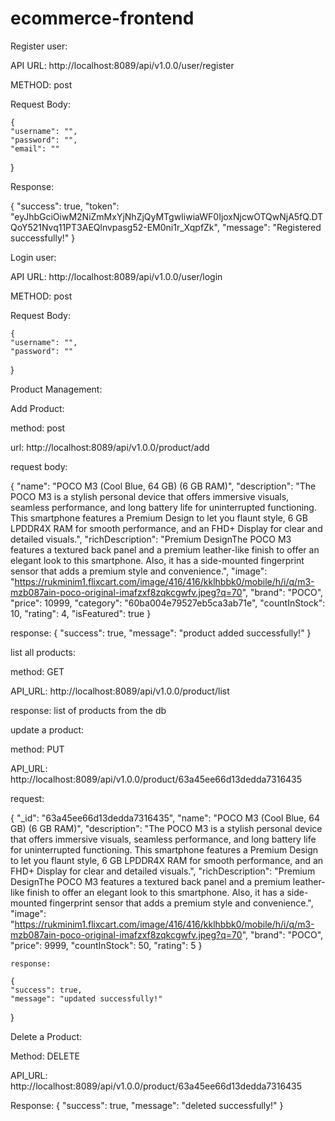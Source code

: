 # ecommerce-frontend

Register user: 


 API URL:   http://localhost:8089/api/v1.0.0/user/register 
 
 METHOD:  post 
 
 Request Body:  
 
    {
    "username": "",
    "password": "",
    "email": ""
}

Response: 

{
    "success": true,
    "token": "eyJhbGciOiwM2NiZmMxYjNhZjQyMTgwIiwiaWF0IjoxNjcwOTQwNjA5fQ.DTQoY521Nvq11PT3AEQlnvpasg52-EM0ni1r_XqpfZk",
    "message": "Registered successfully!"
}


Login user: 


 API URL:   http://localhost:8089/api/v1.0.0/user/login
 
 METHOD:  post 
 
 Request Body:  
 
    {
    "username": "",
    "password": ""
}


Product Management:

Add Product: 

  method: post 
  
  url: http://localhost:8089/api/v1.0.0/product/add 
  
  request body: 
  
  {
        "name": "POCO M3 (Cool Blue, 64 GB)  (6 GB RAM)",
        "description": "The POCO M3 is a stylish personal device that offers immersive visuals, seamless performance, and long battery life for uninterrupted functioning. This smartphone features a Premium Design to let you flaunt style, 6 GB LPDDR4X RAM for smooth performance, and an FHD+ Display for clear and detailed visuals.",
        "richDescription": "Premium DesignThe POCO M3 features a textured back panel and a premium leather-like finish to offer an elegant look to this smartphone. Also, it has a side-mounted fingerprint sensor that adds a premium style and convenience.",
        "image": "https://rukminim1.flixcart.com/image/416/416/kklhbbk0/mobile/h/i/q/m3-mzb087ain-poco-original-imafzxf8zqkcgwfv.jpeg?q=70",
        "brand": "POCO",
        "price": 10999,
        "category": "60ba004e79527eb5ca3ab71e",
        "countInStock": 10,
        "rating": 4,
        "isFeatured": true
}

response:  {
    "success": true,
    "message": "product added successfully!"
}

list all products:

  method: GET 
  
  API_URL:  http://localhost:8089/api/v1.0.0/product/list 
  
  
  response: list of products from the db


update a product: 

 method: PUT 
 
 API_URL: http://localhost:8089/api/v1.0.0/product/63a45ee66d13dedda7316435 
 
 request: 
 
 {
            "_id": "63a45ee66d13dedda7316435",
            "name": "POCO M3 (Cool Blue, 64 GB)  (6 GB RAM)",
            "description": "The POCO M3 is a stylish personal device that offers immersive visuals, seamless performance, and long battery life for uninterrupted functioning. This smartphone features a Premium Design to let you flaunt style, 6 GB LPDDR4X RAM for smooth performance, and an FHD+ Display for clear and detailed visuals.",
            "richDescription": "Premium DesignThe POCO M3 features a textured back panel and a premium leather-like finish to offer an elegant look to this smartphone. Also, it has a side-mounted fingerprint sensor that adds a premium style and convenience.",
            "image": "https://rukminim1.flixcart.com/image/416/416/kklhbbk0/mobile/h/i/q/m3-mzb087ain-poco-original-imafzxf8zqkcgwfv.jpeg?q=70",
            "brand": "POCO",
            "price": 9999,
            "countInStock": 50,
            "rating": 5
        }
        
    response: 
    
    {
    "success": true,
    "message": "updated successfully!"
}

Delete a Product: 

Method: DELETE 

API_URL: http://localhost:8089/api/v1.0.0/product/63a45ee66d13dedda7316435 

Response: 
{
    "success": true,
    "message": "deleted successfully!"
}
 
 

